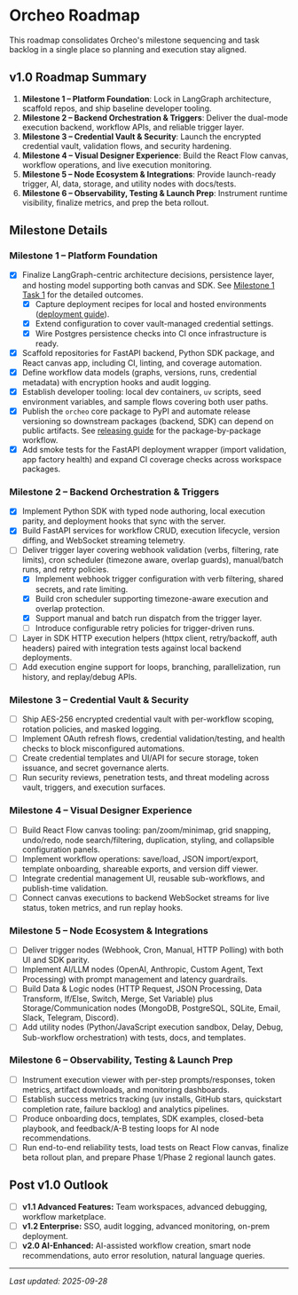 # Orcheo Roadmap

This roadmap consolidates Orcheo's milestone sequencing and task backlog in a single place so planning and execution stay aligned.

## v1.0 Roadmap Summary
1. **Milestone 1 – Platform Foundation**: Lock in LangGraph architecture, scaffold repos, and ship baseline developer tooling.
2. **Milestone 2 – Backend Orchestration & Triggers**: Deliver the dual-mode execution backend, workflow APIs, and reliable trigger layer.
3. **Milestone 3 – Credential Vault & Security**: Launch the encrypted credential vault, validation flows, and security hardening.
4. **Milestone 4 – Visual Designer Experience**: Build the React Flow canvas, workflow operations, and live execution monitoring.
5. **Milestone 5 – Node Ecosystem & Integrations**: Provide launch-ready trigger, AI, data, storage, and utility nodes with docs/tests.
6. **Milestone 6 – Observability, Testing & Launch Prep**: Instrument runtime visibility, finalize metrics, and prep the beta rollout.

## Milestone Details
### Milestone 1 – Platform Foundation
- [x] Finalize LangGraph-centric architecture decisions, persistence layer, and hosting model supporting both canvas and SDK. See [Milestone 1 Task 1](./milestone1_task1.md) for the detailed outcomes.
  - [x] Capture deployment recipes for local and hosted environments ([deployment guide](./deployment.md)).
  - [x] Extend configuration to cover vault-managed credential settings.
  - [x] Wire Postgres persistence checks into CI once infrastructure is ready.
- [x] Scaffold repositories for FastAPI backend, Python SDK package, and React canvas app, including CI, linting, and coverage automation.
- [x] Define workflow data models (graphs, versions, runs, credential metadata) with encryption hooks and audit logging.
- [x] Establish developer tooling: local dev containers, `uv` scripts, seed environment variables, and sample flows covering both user paths.
- [x] Publish the `orcheo` core package to PyPI and automate release versioning so downstream packages (backend, SDK) can depend on public artifacts. See [releasing guide](./releasing.md) for the package-by-package workflow.
- [x] Add smoke tests for the FastAPI deployment wrapper (import validation, app factory health) and expand CI coverage checks across workspace packages.

### Milestone 2 – Backend Orchestration & Triggers
- [x] Implement Python SDK with typed node authoring, local execution parity, and deployment hooks that sync with the server.
- [x] Build FastAPI services for workflow CRUD, execution lifecycle, version diffing, and WebSocket streaming telemetry.
- [ ] Deliver trigger layer covering webhook validation (verbs, filtering, rate limits), cron scheduler (timezone aware, overlap guards), manual/batch runs, and retry policies.
  - [x] Implement webhook trigger configuration with verb filtering, shared secrets, and rate limiting.
  - [x] Build cron scheduler supporting timezone-aware execution and overlap protection.
  - [x] Support manual and batch run dispatch from the trigger layer.
  - [ ] Introduce configurable retry policies for trigger-driven runs.
- [ ] Layer in SDK HTTP execution helpers (httpx client, retry/backoff, auth headers) paired with integration tests against local backend deployments.
- [ ] Add execution engine support for loops, branching, parallelization, run history, and replay/debug APIs.

### Milestone 3 – Credential Vault & Security
- [ ] Ship AES-256 encrypted credential vault with per-workflow scoping, rotation policies, and masked logging.
- [ ] Implement OAuth refresh flows, credential validation/testing, and health checks to block misconfigured automations.
- [ ] Create credential templates and UI/API for secure storage, token issuance, and secret governance alerts.
- [ ] Run security reviews, penetration tests, and threat modeling across vault, triggers, and execution surfaces.

### Milestone 4 – Visual Designer Experience
- [ ] Build React Flow canvas tooling: pan/zoom/minimap, grid snapping, undo/redo, node search/filtering, duplication, styling, and collapsible configuration panels.
- [ ] Implement workflow operations: save/load, JSON import/export, template onboarding, shareable exports, and version diff viewer.
- [ ] Integrate credential management UI, reusable sub-workflows, and publish-time validation.
- [ ] Connect canvas executions to backend WebSocket streams for live status, token metrics, and run replay hooks.

### Milestone 5 – Node Ecosystem & Integrations
- [ ] Deliver trigger nodes (Webhook, Cron, Manual, HTTP Polling) with both UI and SDK parity.
- [ ] Implement AI/LLM nodes (OpenAI, Anthropic, Custom Agent, Text Processing) with prompt management and latency guardrails.
- [ ] Build Data & Logic nodes (HTTP Request, JSON Processing, Data Transform, If/Else, Switch, Merge, Set Variable) plus Storage/Communication nodes (MongoDB, PostgreSQL, SQLite, Email, Slack, Telegram, Discord).
- [ ] Add utility nodes (Python/JavaScript execution sandbox, Delay, Debug, Sub-workflow orchestration) with tests, docs, and templates.

### Milestone 6 – Observability, Testing & Launch Prep
- [ ] Instrument execution viewer with per-step prompts/responses, token metrics, artifact downloads, and monitoring dashboards.
- [ ] Establish success metrics tracking (uv installs, GitHub stars, quickstart completion rate, failure backlog) and analytics pipelines.
- [ ] Produce onboarding docs, templates, SDK examples, closed-beta playbook, and feedback/A-B testing loops for AI node recommendations.
- [ ] Run end-to-end reliability tests, load tests on React Flow canvas, finalize beta rollout plan, and prepare Phase 1/Phase 2 regional launch gates.

## Post v1.0 Outlook
- [ ] **v1.1 Advanced Features:** Team workspaces, advanced debugging, workflow marketplace.
- [ ] **v1.2 Enterprise:** SSO, audit logging, advanced monitoring, on-prem deployment.
- [ ] **v2.0 AI-Enhanced:** AI-assisted workflow creation, smart node recommendations, auto error resolution, natural language queries.

---

_Last updated: 2025-09-28_
